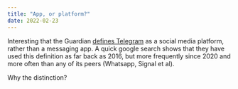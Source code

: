 ```yaml
---
title: "App, or platform?"
date: 2022-02-23
---
```


Interesting that the Guardian [defines Telegram](https://www.theguardian.com/uk-news/2022/feb/08/ex-councillor-william-coleshill-thrown-out-tory-party-among-mob-starmer-incident-resistance-gb) as a social media platform, rather than a messaging app.  A quick google search shows that they have used this definition as far back as 2016, but more frequently since 2020 and more often than any of its peers (Whatsapp, Signal et al).

Why the distinction?

